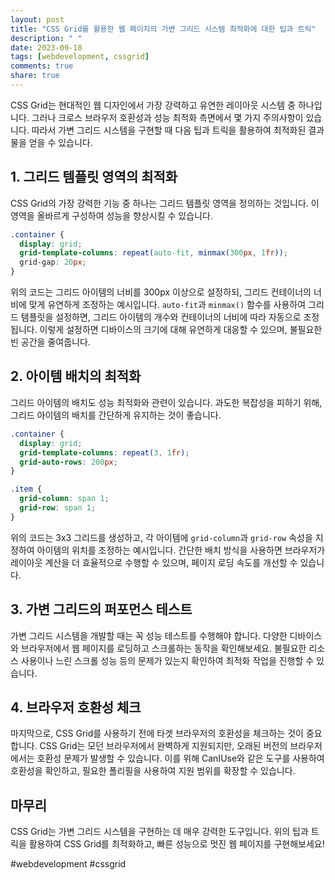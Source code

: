 ```yaml
---
layout: post
title: "CSS Grid를 활용한 웹 페이지의 가변 그리드 시스템 최적화에 대한 팁과 트릭"
description: " "
date: 2023-09-18
tags: [webdevelopment, cssgrid]
comments: true
share: true
---
```


CSS Grid는 현대적인 웹 디자인에서 가장 강력하고 유연한 레이아웃 시스템 중 하나입니다. 그러나 크로스 브라우저 호환성과 성능 최적화 측면에서 몇 가지 주의사항이 있습니다. 따라서 가변 그리드 시스템을 구현할 때 다음 팁과 트릭을 활용하여 최적화된 결과물을 얻을 수 있습니다.

## 1. 그리드 템플릿 영역의 최적화
CSS Grid의 가장 강력한 기능 중 하나는 그리드 템플릿 영역을 정의하는 것입니다. 이 영역을 올바르게 구성하여 성능을 향상시킬 수 있습니다.

```css
.container {
  display: grid;
  grid-template-columns: repeat(auto-fit, minmax(300px, 1fr));
  grid-gap: 20px;
}
```

위의 코드는 그리드 아이템의 너비를 300px 이상으로 설정하되, 그리드 컨테이너의 너비에 맞게 유연하게 조정하는 예시입니다. `auto-fit`과 `minmax()` 함수를 사용하여 그리드 템플릿을 설정하면, 그리드 아이템의 개수와 컨테이너의 너비에 따라 자동으로 조정됩니다. 이렇게 설정하면 디바이스의 크기에 대해 유연하게 대응할 수 있으며, 불필요한 빈 공간을 줄여줍니다.

## 2. 아이템 배치의 최적화
그리드 아이템의 배치도 성능 최적화와 관련이 있습니다. 과도한 복잡성을 피하기 위해, 그리드 아이템의 배치를 간단하게 유지하는 것이 좋습니다.

```css
.container {
  display: grid;
  grid-template-columns: repeat(3, 1fr);
  grid-auto-rows: 200px;
}

.item {
  grid-column: span 1;
  grid-row: span 1;
}
```

위의 코드는 3x3 그리드를 생성하고, 각 아이템에 `grid-column`과 `grid-row` 속성을 지정하여 아이템의 위치를 조정하는 예시입니다. 간단한 배치 방식을 사용하면 브라우저가 레이아웃 계산을 더 효율적으로 수행할 수 있으며, 페이지 로딩 속도를 개선할 수 있습니다.

## 3. 가변 그리드의 퍼포먼스 테스트
가변 그리드 시스템을 개발할 때는 꼭 성능 테스트를 수행해야 합니다. 다양한 디바이스와 브라우저에서 웹 페이지를 로딩하고 스크롤하는 동작을 확인해보세요. 불필요한 리소스 사용이나 느린 스크롤 성능 등의 문제가 있는지 확인하여 최적화 작업을 진행할 수 있습니다.

## 4. 브라우저 호환성 체크
마지막으로, CSS Grid를 사용하기 전에 타겟 브라우저의 호환성을 체크하는 것이 중요합니다. CSS Grid는 모던 브라우저에서 완벽하게 지원되지만, 오래된 버전의 브라우저에서는 호환성 문제가 발생할 수 있습니다. 이를 위해 CanIUse와 같은 도구를 사용하여 호환성을 확인하고, 필요한 폴리필을 사용하여 지원 범위를 확장할 수 있습니다.

## 마무리
CSS Grid는 가변 그리드 시스템을 구현하는 데 매우 강력한 도구입니다. 위의 팁과 트릭을 활용하여 CSS Grid를 최적화하고, 빠른 성능으로 멋진 웹 페이지를 구현해보세요!

#webdevelopment #cssgrid